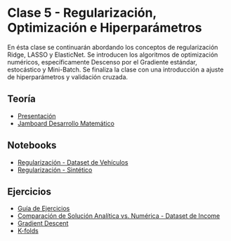# Clase 5 - Regularización, Optimización e Hiperparámetros
En ésta clase se continuarán abordando los conceptos de regularización Ridge, 
LASSO y ElasticNet. Se introducen los algoritmos de optimización numéricos,
específicamente Descenso por el Gradiente estándar, estocástico y Mini-Batch.
Se finaliza la clase con una introducción a ajuste de hiperparámetros y 
validación cruzada.

## Teoría
* [Presentación](presentaciones/clase_5.pdf)
* [Jamboard Desarrollo Matemático](presentaciones/clase_5_jamboard.pdf)

## Notebooks
* [Regularización - Dataset de Vehículos](jupyterbooks/Regularización%20-%20Dataset%20de%20Vehículos.ipynb)
* [Regularización - Sintético](jupyterbooks/Regularización%20-%20Sintético.ipynb)

## Ejercicios
* [Guía de Ejercicios](ejercicios/README.md)
* [Comparación de Solución Analítica vs. Numérica - Dataset de Income](ejercicios/Comparación%20de%20Solución%20Analítica%20vs.%20Numérica%20-%20Dataset%20Income.ipynb)
* [Gradient Descent](ejercicios/Gradient%20Descent.ipynb)
* [K-folds](ejercicios/K-Folds%20.ipynb)
